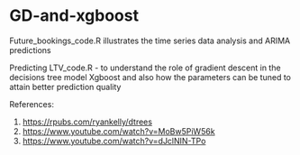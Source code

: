 # GD-and-xgboost

Future_bookings_code.R illustrates the time series data analysis and ARIMA predictions

Predicting LTV_code.R - to understand the role of gradient descent in the decisions tree model Xgboost and also how the parameters can be tuned to attain better prediction quality

References:
1. https://rpubs.com/ryankelly/dtrees
2. https://www.youtube.com/watch?v=MoBw5PiW56k
3. https://www.youtube.com/watch?v=dJclNIN-TPo
